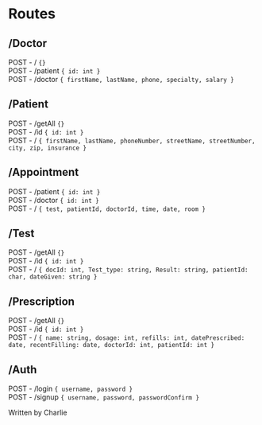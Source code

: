 
# Routes

## /Doctor
POST - / `{}`<br />
POST - /patient `{ id: int }`<br />
POST - /doctor `{ firstName, lastName, phone, specialty, salary }`

## /Patient

POST - /getAll `{}`<br />
POST - /id `{ id: int }`<br />
POST - / `{ firstName, lastName, phoneNumber, streetName, streetNumber, city, zip, insurance }`

## /Appointment

POST - /patient `{ id: int }`<br />
POST - /doctor `{ id: int }`<br />
POST - / `{ test, patientId, doctorId, time, date, room }`

## /Test

POST - /getAll `{}`<br />
POST - /id `{ id: int }`<br />
POST - / `{ docId: int, Test_type: string, Result: string, patientId: char, dateGiven: string }`<br />

## /Prescription

POST - /getAll `{}`<br />
POST - /id `{ id: int }`<br />
POST - / `{ name: string, dosage: int, refills: int, datePrescribed: date, recentFilling: date, doctorId: int, patientId: int }`<br />

## /Auth

POST - /login `{ username, password }`<br />
POST - /signup `{ username, password, passwordConfirm }`

Written by Charlie
